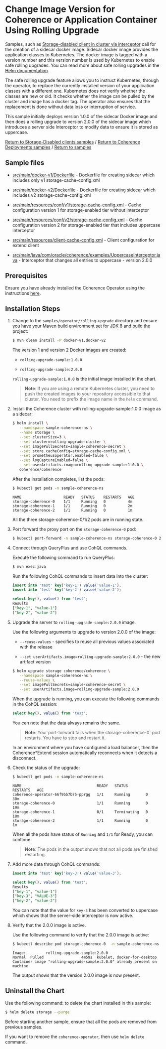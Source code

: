 # Change Image Version for Coherence or Application Container Using Rolling Upgrade

Samples, such as [Storage-disabled client in cluster via interceptor](../../coherence-deployments/storage-disabled/interceptor) call for the creation of a sidecar docker image.
Sidecar docker image provides the application classes to Kubernetes. The docker image is tagged with a version number and this version number is used by Kubernetes to enable safe rolling upgrades. You can read more about safe rolling upgrades in the [Helm documentation](https://helm.sh/docs/helm/#helm-upgrade).

The safe rolling upgrade feature allows you to instruct Kubernetes, through the operator, to replace the currently installed version of your application classes with a different one. Kubernetes does not verify whether the classes are new or old. It checks whether the image can be pulled by the cluster and image has a docker tag. The operator also ensures that the replacement is done without data loss or interruption of service.

This sample initially deploys version 1.0.0 of the sidecar Docker image and then does a rolling upgrade to
version 2.0.0 of the sidecar image which introduces a server side Interceptor to modify data to ensure it is stored as uppercase.

[Return to Storage-Disabled clients samples](../) / [Return to Coherence Deployments samples](../../) / [Return to samples](../../README.md#list-of-samples)

## Sample files

* [src/main/docker-v1/Dockerfile](src/main/docker-v1/Dockerfile) - Dockerfile for creating sidecar which includes  only v1 storage-cache-config.xml

* [src/main/docker-v2/Dockerfile](src/main/docker-v2/Dockerfile) - Dockerfile for creating sidecar which includes v2 storage-cache-config.xml

* [src/main/resources/conf/v1/storage-cache-config.xml](src/main/resources/conf/v1/storage-cache-config.xml) - Cache configuration version 1 for storage-enabled tier without interceptor

* [src/main/resources/conf/v2/storage-cache-config.xml](src/main/resources/conf/v2/storage-cache-config.xml) - Cache configuration version 2 for storage-enabled tier that includes uppercase interceptor

* [src/main/resources/client-cache-config.xml](src/main/resources/client-cache-config.xml) - Client configuration for extend client

* [src/main/java/com/oracle/coherence/examples/UppercaseInterceptor.java](src/main/java/com/oracle/coherence/examples/UppercaseInterceptor.java) - Interceptor that changes all entries to uppercase - version 2.0.0

## Prerequisites

Ensure you have already installed the Coherence Operator using the instructions [here](../../README.md#install-the-coherence-operator).

## Installation Steps

1. Change to the `samples/operator/rolling-upgrade` directory and ensure you have your Maven build environment set for JDK 8 and build the project:

   ```bash
   $ mvn clean install -P docker-v1,docker-v2
   ```

   The version 1 and version 2  Docker images are created:
    
   * `rolling-upgrade-sample:1.0.0`
    
   * `rolling-upgrade-sample:2.0.0`
   
   `rolling-upgrade-sample:1.0.0` is the initial image installed in the chart.

   > **Note**: If you are using a remote Kubernetes cluster, you need to push the created images to your repository accessible to that cluster. You need to prefix the image name in the `helm` command.

1. Install the Coherence cluster with rolling-upgrade-sample:1.0.0 image as a sidecar:

   ```bash
   $ helm install \
      --namespace sample-coherence-ns \
      --name storage \
      --set clusterSize=3 \
      --set cluster=rolling-upgrade-cluster \
      --set imagePullSecrets=sample-coherence-secret \
      --set store.cacheConfig=storage-cache-config.xml \
      --set prometheusoperator.enabled=false \
      --set logCaptureEnabled=false \
      --set userArtifacts.image=rolling-upgrade-sample:1.0.0 \
      coherence/coherence
   ```
   
   After the installation completes, list the pods:
   
   ```bash
   $ kubectl get pods -n sample-coherence-ns
   ```
   ```console
   NAME                   READY   STATUS    RESTARTS   AGE
   storage-coherence-0    1/1     Running   0          4m
   storage-coherence-1    1/1     Running   0          2m
   storage-coherence-2    1/1     Running   0          1m
   ```

   All the three storage-coherence-0/1/2 pods are in running state.

1. Port forward the proxy port on the `storage-coherence-0` pod:

   ```bash
   $ kubectl port-forward -n sample-coherence-ns storage-coherence-0 20000:20000
   ```

1. Connect through QueryPlus and use CohQL commands.

   Execute the following command to run QueryPlus:

   ```bash
   $ mvn exec:java
   ```

   Run the following CohQL commands to insert data into the cluster:

   ```sql
   insert into 'test' key('key-1') value('value-1');
   insert into 'test' key('key-2') value('value-2');

   select key(), value() from 'test';
   Results
   ["key-1", "value-1"]
   ["key-2", "value-2"]
   ```

1. Upgrade the server to `rolling-upgrade-sample:2.0.0` image. 

   Use the following arguments to upgrade to version 2.0.0 of the image:

   * `--reuse-values` - specifies to reuse all previous values associated with the release

   * `--set userArtifacts.image=rolling-upgrade-sample:2.0.0` - the new artifact version

   ```bash
   $ helm upgrade storage coherence/coherence \
      --namespace sample-coherence-ns \
      --reuse-values \
      --set imagePullSecrets=sample-coherence-secret \
      --set userArtifacts.image=rolling-upgrade-sample:2.0.0
   ```

   When the upgrade is running, you can execute the following commands in the CohQL session:

   ```sql
   select key(), value() from 'test';
   ```

   You can note that the data always remains the same.
   
   > **Note**: Your port-forward fails when the storage-coherence-0` pod restarts. You have to stop and restart it.
   
   In an environment where you have configured a load balancer, then the Coherence*Extend session automatically reconnects when it detects a disconnect.
   
1. Check the status of the upgrade:

   ```bash
   $ kubectl get pods -n sample-coherence-ns
   ```
   ```console
   NAME                                  READY   STATUS        RESTARTS   AGE
   coherence-operator-66f9bb7b75-pprgg   1/1     Running       0          30m
   storage-coherence-0                   1/1     Running       0          19m
   storage-coherence-1                   0/1     Terminating   0          18m
   storage-coherence-2                   1/1     Running       0          1m 
   ```

   When all the pods have status of `Running` and `1/1` for Ready, you can continue.

   > **Note**: The pods in the output shows that not all pods are finished restarting.

1. Add more data through CohQL commands:

   ```sql
   insert into 'test' key('key-3') value('value-3');

   select key(), value() from 'test';
   Results
   ["key-1", "value-1"]
   ["key-3", "VALUE-3"]
   ["key-2", "value-2"]
   ```

   You can note that the value for `key-3` has been converted to uppercase which shows that the  server-side interceptor is now active.

1. Verify that the 2.0.0 image is active.

   Use the following command to verify that the 2.0.0 image is active:

   ```bash
   $ kubectl describe pod storage-coherence-0  -n sample-coherence-ns | grep rolling-upgrade
   ```
   ```console
   Image:         rolling-upgrade-sample:2.0.0
   Normal  Pulled                 4m59s  kubelet, docker-for-desktop  Container image "rolling-upgrade-sample:2.0.0" already present on machine
   ```

   The output shows that the version 2.0.0 image is now present.

## Uninstall the Chart

Use the following command: to delete the chart installed in this sample:

```bash
$ helm delete storage --purge
```

Before starting another sample, ensure that all the pods are removed from previous samples.

If you want to remove the `coherence-operator`, then use `helm delete` command.
